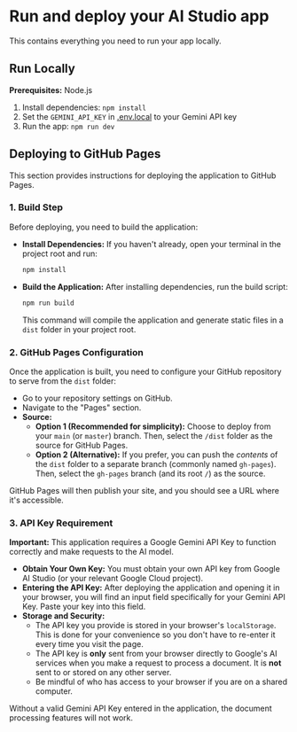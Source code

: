 # Run and deploy your AI Studio app

This contains everything you need to run your app locally.

## Run Locally

**Prerequisites:**  Node.js


1. Install dependencies:
   `npm install`
2. Set the `GEMINI_API_KEY` in [.env.local](.env.local) to your Gemini API key
3. Run the app:
   `npm run dev`

## Deploying to GitHub Pages

This section provides instructions for deploying the application to GitHub Pages.

### 1. Build Step

Before deploying, you need to build the application:

*   **Install Dependencies:** If you haven't already, open your terminal in the project root and run:
    ```bash
    npm install
    ```
*   **Build the Application:** After installing dependencies, run the build script:
    ```bash
    npm run build
    ```
    This command will compile the application and generate static files in a `dist` folder in your project root.

### 2. GitHub Pages Configuration

Once the application is built, you need to configure your GitHub repository to serve from the `dist` folder:

*   Go to your repository settings on GitHub.
*   Navigate to the "Pages" section.
*   **Source:**
    *   **Option 1 (Recommended for simplicity):** Choose to deploy from your `main` (or `master`) branch. Then, select the `/dist` folder as the source for GitHub Pages.
    *   **Option 2 (Alternative):** If you prefer, you can push the *contents* of the `dist` folder to a separate branch (commonly named `gh-pages`). Then, select the `gh-pages` branch (and its root `/`) as the source.

GitHub Pages will then publish your site, and you should see a URL where it's accessible.

### 3. API Key Requirement

**Important:** This application requires a Google Gemini API Key to function correctly and make requests to the AI model.

*   **Obtain Your Own Key:** You must obtain your own API key from Google AI Studio (or your relevant Google Cloud project).
*   **Entering the API Key:** After deploying the application and opening it in your browser, you will find an input field specifically for your Gemini API Key. Paste your key into this field.
*   **Storage and Security:**
    *   The API key you provide is stored in your browser's `localStorage`. This is done for your convenience so you don't have to re-enter it every time you visit the page.
    *   The API key is **only** sent from your browser directly to Google's AI services when you make a request to process a document. It is **not** sent to or stored on any other server.
    *   Be mindful of who has access to your browser if you are on a shared computer.

Without a valid Gemini API Key entered in the application, the document processing features will not work.
